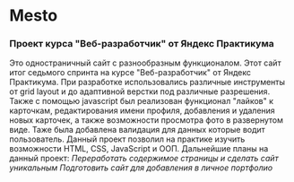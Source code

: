# Mesto #
### Проект курса "Веб-разработчик" от Яндекс Практикума ###

Это одностраничный сайт с разнообразным функционалом. Этот сайт итог седьмого спринта на курсе "Веб-разработчик" от Яндекс Практикума. При разработке использовались различные инструменты от grid layout и до адаптивной верстки под различные разрешения. Также с помощью javascript был реализован функционал "лайков" к карточкам, редактирования имени профиля, добавления и удаления новых карточек, а также возможности просмотра фото в развернутом виде. Таже была добавлена валидация для данных которые водит пользователь. Данный проект позволил на практике изучить возможности HTML, CSS, JavaScript и ООП.
Дальнейшие планы на данный проект:
*Переработать содержимое страницы и сделать сайт уникальным*
*Подготовить сайт для добавления в личное портфолио*